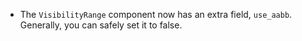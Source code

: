 - The `VisibilityRange` component now has an extra field, `use_aabb`. Generally, you can safely set it to false.
